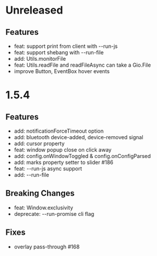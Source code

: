 # Unreleased

## Features
- feat: support print from client with --run-js
- feat: support shebang with --run-file
- add: Utils.monitorFile
- feat: Utils.readFile and readFileAsync can take a Gio.File
- improve Button, EventBox hover events

# 1.5.4

## Features

- add: notificationForceTimeout option
- add: bluetooth device-added, device-removed signal
- add: cursor property
- feat: window popup close on click away
- add: config.onWindowToggled & config.onConfigParsed
- add: marks property setter to slider #186
- feat: --run-js async support
- add: --run-file

## Breaking Changes

- feat: Window.exclusivity
- deprecate: --run-promise cli flag

## Fixes

- overlay pass-through #168
